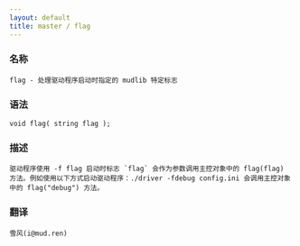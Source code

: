 ```yaml
---
layout: default
title: master / flag
---
```


### 名称

    flag - 处理驱动程序启动时指定的 mudlib 特定标志

### 语法

    void flag( string flag );

### 描述

    驱动程序使用 -f flag 启动时标志 `flag` 会作为参数调用主控对象中的 flag(flag) 方法。例如使用以下方式启动驱动程序：./driver -fdebug config.ini 会调用主控对象中的 flag("debug") 方法。

### 翻译

    雪风(i@mud.ren)
